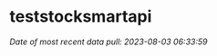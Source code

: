 
<!-- README.md is generated from README.Rmd. Please edit that file -->

# teststocksmartapi

*Date of most recent data pull: 2023-08-03 06:33:59*
